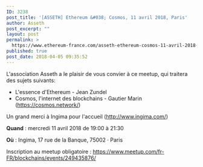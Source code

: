 ```yaml
---
ID: 3238
post_title: '[ASSETH] Ethereum &#038; Cosmos, 11 avril 2018, Paris'
author: Asseth
post_excerpt: ""
layout: post
permalink: >
  https://www.ethereum-france.com/asseth-ethereum-cosmos-11-avril-2018-paris/
published: true
post_date: 2018-04-05 09:35:52
---
```

L'association Asseth a le plaisir de vous convier à ce meetup, qui traitera des sujets suivants:
<ul>
 	<li>L'essence d'Ethereum - Jean Zundel</li>
 	<li>Cosmos, l'internet des blockchains - Gautier Marin (<a class="link" title="https://cosmos.network/" href="https://cosmos.network/" target="__blank">https://cosmos.network/</a>)</li>
</ul>
Un grand merci à Ingima pour l'accueil (<a class="link" title="http://www.ingima.com/" href="http://www.ingima.com/" target="__blank">http://www.ingima.com/</a>)

<strong>Quand</strong> : <time datetime="1523466000000"><span class="eventTimeDisplay-startDate">mercredi 11 avril 2018 de 1<span class="eventTimeDisplay-startDate-time">9:00</span></span><span class="eventTimeDisplay-endDate"> à <span class="eventTimeDisplay-endDate-partialTime">21:30</span></span></time>

<strong>Où</strong> : Ingima, 17 rue de la Banque, 75002 · Paris

Inscription au meetup obligatoire : <a href="https://www.meetup.com/fr-FR/blockchains/events/249435876/">https://www.meetup.com/fr-FR/blockchains/events/249435876/</a>
